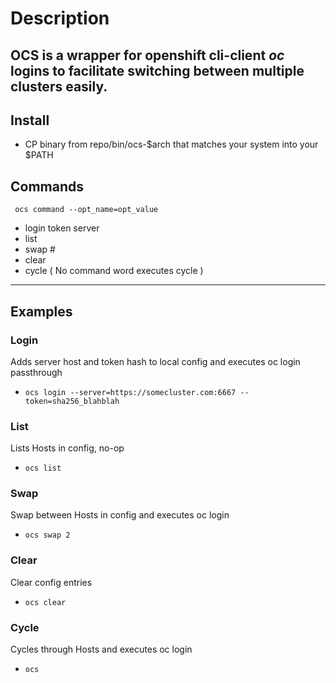 # Description
OCS is a wrapper for openshift cli-client *oc* logins to facilitate switching between multiple clusters easily.
---

## Install

- CP binary from repo/bin/ocs-$arch that matches your system into your $PATH

## Commands
```
 ocs command --opt_name=opt_value
 ```
- login
    token
    server
- list
- swap
    \#
- clear
- cycle ( No command word executes cycle )
---

## Examples

### Login 
Adds server host and token hash to local config and executes oc login passthrough
- `ocs login --server=https://somecluster.com:6667 --token=sha256_blahblah`

### List 
Lists Hosts in config, no-op
- `ocs list`

### Swap 
Swap between Hosts in config and executes oc login
- `ocs swap 2`

### Clear
Clear config entries
- `ocs clear`

### Cycle
Cycles through Hosts and executes oc login
- `ocs`